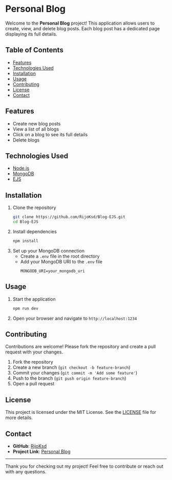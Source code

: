 # Personal Blog

Welcome to the **Personal Blog** project! This application allows users to create, view, and delete blog posts. Each blog post has a dedicated page displaying its full details.

## Table of Contents
- [Features](#features)
- [Technologies Used](#technologies-used)
- [Installation](#installation)
- [Usage](#usage)
- [Contributing](#contributing)
- [License](#license)
- [Contact](#contact)

## Features
- Create new blog posts
- View a list of all blogs
- Click on a blog to see its full details
- Delete blogs

## Technologies Used
- [Node.js](https://nodejs.org/)
- [MongoDB](https://www.mongodb.com/)
- [EJS](https://ejs.co/)

## Installation
1. Clone the repository
    ```bash
    git clone https://github.com/RijoKsd/Blog-EJS.git
    cd Blog-EJS
    ```
2. Install dependencies
    ```bash
    npm install
    ```
3. Set up your MongoDB connection
    - Create a `.env` file in the root directory
    - Add your MongoDB URI to the `.env` file
      ```
      MONGODB_URI=your_mongodb_uri
      ```

## Usage
1. Start the application
    ```bash
    npm run dev
    ```
2. Open your browser and navigate to `http://localhost:1234`

## Contributing
Contributions are welcome! Please fork the repository and create a pull request with your changes.

1. Fork the repository
2. Create a new branch (`git checkout -b feature-branch`)
3. Commit your changes (`git commit -m 'Add some feature'`)
4. Push to the branch (`git push origin feature-branch`)
5. Open a pull request

## License
This project is licensed under the MIT License. See the [LICENSE](LICENSE) file for more details.

## Contact
- **GitHub**: [RijoKsd](https://github.com/RijoKsd)
- **Project Link**: [Personal Blog](https://github.com/RijoKsd/Blog-EJS)

---

Thank you for checking out my project! Feel free to contribute or reach out with any questions.
